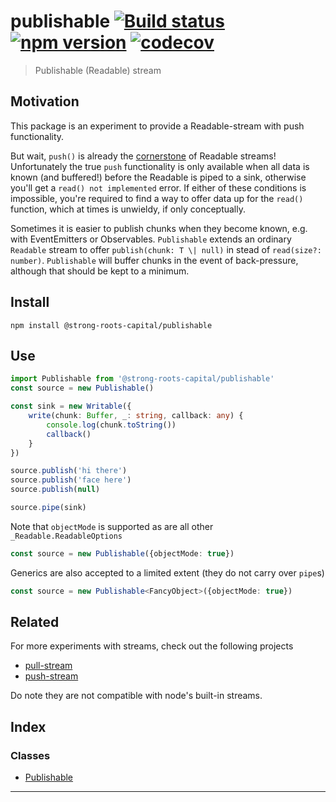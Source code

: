 
publishable [![Build status](https://travis-ci.org/strong-roots-capital/publishable.svg?branch=master)](https://travis-ci.org/strong-roots-capital/publishable) [![npm version](https://img.shields.io/npm/v/@strong-roots-capital/publishable.svg)](https://npmjs.org/package/@strong-roots-capital/publishable) [![codecov](https://codecov.io/gh/strong-roots-capital/publishable/branch/master/graph/badge.svg)](https://codecov.io/gh/strong-roots-capital/publishable)
============================================================================================================================================================================================================================================================================================================================================================================================================================================================================

> Publishable (Readable) stream

Motivation
----------

This package is an experiment to provide a Readable-stream with push functionality.

But wait, `push()` is already the [cornerstone](https://github.com/substack/stream-handbook/blob/master/readme.markdown#creating-a-readable-stream) of Readable streams! Unfortunately the true `push` functionality is only available when all data is known (and buffered!) before the Readable is piped to a sink, otherwise you'll get a `read() not implemented` error. If either of these conditions is impossible, you're required to find a way to offer data up for the `read()` function, which at times is unwieldy, if only conceptually.

Sometimes it is easier to publish chunks when they become known, e.g. with EventEmitters or Observables. `Publishable` extends an ordinary `Readable` stream to offer `publish(chunk: T \| null)` in stead of `read(size?: number)`. `Publishable` will buffer chunks in the event of back-pressure, although that should be kept to a minimum.

Install
-------

```shell
npm install @strong-roots-capital/publishable
```

Use
---

```typescript
import Publishable from '@strong-roots-capital/publishable'
const source = new Publishable()

const sink = new Writable({
    write(chunk: Buffer, _: string, callback: any) {
        console.log(chunk.toString())
        callback()
    }
})

source.publish('hi there')
source.publish('face here')
source.publish(null)

source.pipe(sink)
```

Note that `objectMode` is supported as are all other `_Readable.ReadableOptions`

```typescript
const source = new Publishable({objectMode: true})
```

Generics are also accepted to a limited extent (they do not carry over `pipe`s)

```typescript
const source = new Publishable<FancyObject>({objectMode: true})
```

Related
-------

For more experiments with streams, check out the following projects

*   [pull-stream](https://github.com/pull-stream/pull-stream)
*   [push-stream](https://github.com/push-stream/push-stream)

Do note they are not compatible with node's built-in streams.

## Index

### Classes

* [Publishable](classes/publishable.md)

---

